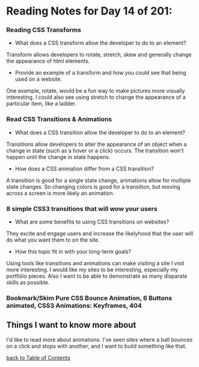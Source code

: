 # Reading Notes for Day 14 of 201:

### Reading CSS Transforms

- What does a CSS transform allow the developer to do to an element?

Transform allows developers to rotate, stretch, skew and generally change the appearance of html elements.

- Provide an example of a transform and how you could see that being used on a website.

One example, rotate, would be a fun way to make pictures more visually interesting. I could also see using stretch to change the appearance of a particular item, like a ladder.

### Read CSS Transitions & Animations

- What does a CSS transition allow the developer to do to an element?

Transitions allow developers to alter the appearance of an object when a change in state (such as a hover or a click) occurs. The transition won't happen until the change in state happens.

- How does a CSS animation differ from a CSS transition?

A transition is good for a single state change, animations allow for multiple state changes. So changing colors is good for a transition, but moving across a screen is more likely an animation.

### 8 simple CSS3 transitions that will wow your users

- What are some benefits to using CSS transitions on websites?

They excite and engage users and increase the likelyhood that the user will do what you want them to on the site.

- How this topic fit in with your long-term goals?

Using tools like transitions and animations can make visiting a site I visit more interesting. I would like my sites to be interesting, especially my portfolio pieces. Also I want to be able to demonstrate as many disparate skills as possible.

### Bookmark/Skim Pure CSS Bounce Animation, 6 Buttons animated, CSS3 Animations: Keyframes, 404

## Things I want to know more about

I'd like to read more about animations. I've seen sites where a ball bounces on a click and stops with another, and I want to build something like that.

[back to Table of Contents](./README.md)
